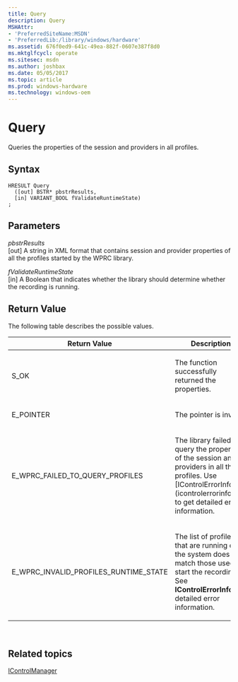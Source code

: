 ```yaml
---
title: Query
description: Query
MSHAttr:
- 'PreferredSiteName:MSDN'
- 'PreferredLib:/library/windows/hardware'
ms.assetid: 676f0ed9-641c-49ea-882f-0607e387f8d0
ms.mktglfcycl: operate
ms.sitesec: msdn
ms.author: joshbax
ms.date: 05/05/2017
ms.topic: article
ms.prod: windows-hardware
ms.technology: windows-oem
---
```


# Query


Queries the properties of the session and providers in all profiles.

## Syntax


``` syntax
HRESULT Query
  ([out] BSTR* pbstrResults,
  [in] VARIANT_BOOL fValidateRuntimeState)
;
```

## Parameters


<a href="" id="pbstrresults"></a>*pbstrResults*  
\[out\] A string in XML format that contains session and provider properties of all the profiles started by the WPRC library.

<a href="" id="fvalidateruntimestate"></a>*fValidateRuntimeState*  
\[in\] A Boolean that indicates whether the library should determine whether the recording is running.

## Return Value


The following table describes the possible values.

<table>
<colgroup>
<col width="50%" />
<col width="50%" />
</colgroup>
<thead>
<tr class="header">
<th>Return Value</th>
<th>Description</th>
</tr>
</thead>
<tbody>
<tr class="odd">
<td><p>S_OK</p></td>
<td><p>The function successfully returned the properties.</p></td>
</tr>
<tr class="even">
<td><p>E_POINTER</p></td>
<td><p>The pointer is invalid.</p></td>
</tr>
<tr class="odd">
<td><p>E_WPRC_FAILED_TO_QUERY_PROFILES</p></td>
<td><p>The library failed to query the properties of the session and providers in all the profiles. Use [IControlErrorInfo](icontrolerrorinfo.md) to get detailed error information.</p></td>
</tr>
<tr class="even">
<td><p>E_WPRC_INVALID_PROFILES_RUNTIME_STATE</p></td>
<td><p>The list of profiles that are running on the system does not match those used to start the recording. See <strong>IControlErrorInfo</strong> for detailed error information.</p></td>
</tr>
</tbody>
</table>

 

## Related topics


[IControlManager](icontrolmanager.md)

 

 







